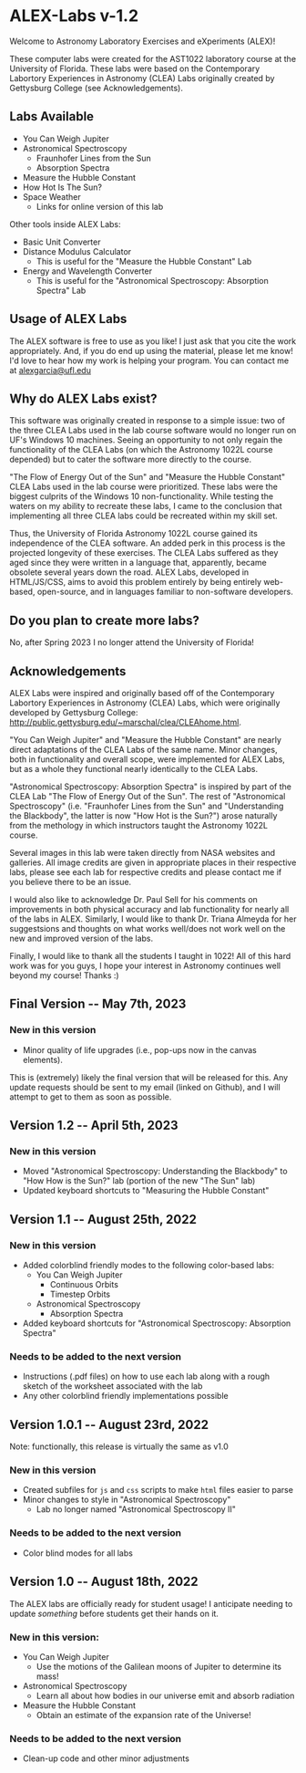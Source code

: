 # ALEX-Labs v-1.2

Welcome to Astronomy Laboratory Exercises and eXperiments (ALEX)!

These computer labs were created for the AST1022 laboratory course at the University of Florida. 
These labs were based on the Contemporary Labortory Experiences in Astronomy (CLEA) Labs originally created by Gettysburg College (see Acknowledgements).

## Labs Available

 - You Can Weigh Jupiter
 - Astronomical Spectroscopy
   * Fraunhofer Lines from the Sun
   * Absorption Spectra 
 - Measure the Hubble Constant
 - How Hot Is The Sun?
 - Space Weather
   * Links for online version of this lab

Other tools inside ALEX Labs:
 - Basic Unit Converter
 - Distance Modulus Calculator
   * This is useful for the "Measure the Hubble Constant" Lab
 - Energy and Wavelength Converter
   * This is useful for the "Astronomical Spectroscopy: Absorption Spectra" Lab
 
## Usage of ALEX Labs

The ALEX software is free to use as you like! I just ask that you cite the work appropriately.
And, if you do end up using the material, please let me know! I'd love to hear how my work is helping your program.
You can contact me at alexgarcia@ufl.edu

## Why do ALEX Labs exist?

This software was originally created in response to a simple issue: two of the three CLEA Labs used in the lab course software would no longer run on UF's Windows 10 machines. Seeing an opportunity to not only regain the functionality of the CLEA Labs (on which the Astronomy 1022L course depended) but to cater the software more directly to the course.

"The Flow of Energy Out of the Sun" and "Measure the Hubble Constant" CLEA Labs used in the lab course were prioritized. These labs were the biggest culprits of the Windows 10 non-functionality. While testing the waters on my ability to recreate these labs, I came to the conclusion that implementing all three CLEA labs could be recreated within my skill set.

Thus, the University of Florida Astronomy 1022L course gained its independence of the CLEA software. An added perk in this process is the projected longevity of these exercises. The CLEA Labs suffered as they aged since they were written in a language that, apparently, became obsolete several years down the road. ALEX Labs, developed in HTML/JS/CSS, aims to avoid this problem entirely by being entirely web-based, open-source, and in languages familiar to non-software developers.

## Do you plan to create more labs?

No, after Spring 2023 I no longer attend the University of Florida!

## Acknowledgements

ALEX Labs were inspired and originally based off of the Contemporary Labortory Experiences in Astronomy (CLEA) Labs, which were originally developed by Gettysburg College: http://public.gettysburg.edu/~marschal/clea/CLEAhome.html.

"You Can Weigh Jupiter" and "Measure the Hubble Constant" are nearly direct adaptations of the CLEA Labs of the same name. Minor changes, both in functionality and overall scope, were implemented for ALEX Labs, but as a whole they functional nearly identically to the CLEA Labs.

"Astronomical Spectroscopy: Absorption Spectra" is inspired by part of the CLEA Lab "The Flow of Energy Out of the Sun". The rest of "Astronomical Spectroscopy" (i.e. "Fraunhofer Lines from the Sun" and "Understanding the Blackbody", the latter is now "How Hot is the Sun?") arose naturally from the methology in which instructors taught the Astronomy 1022L course. 

Several images in this lab were taken directly from NASA websites and galleries. All image credits are given in appropriate places in their respective labs, please see each lab for respective credits and please contact me if you believe there to be an issue.

I would also like to acknowledge Dr. Paul Sell for his comments on improvements in both physical accuracy and lab functionality for nearly all of the labs in ALEX. Similarly, I would like to thank Dr. Triana Almeyda for her suggestsions and thoughts on what works well/does not work well on the new and improved version of the labs.

Finally, I would like to thank all the students I taught in 1022! All of this hard work was for you guys, I hope your interest in Astronomy continues well beyond my course! Thanks :)

## Final Version -- May 7th, 2023

### New in this version

- Minor quality of life upgrades (i.e., pop-ups now in the canvas elements).

This is (extremely) likely the final version that will be released for this. Any update requests should be sent to my email (linked on Github), and I will attempt to get to them as soon as possible.

## Version 1.2 -- April 5th, 2023

### New in this version

- Moved "Astronomical Spectroscopy: Understanding the Blackbody" to "How How is the Sun?" lab (portion of the new "The Sun" lab)
- Updated keyboard shortcuts to "Measuring the Hubble Constant"

## Version 1.1 -- August 25th, 2022

### New in this version

- Added colorblind friendly modes to the following color-based labs:
  * You Can Weigh Jupiter
    - Continuous Orbits
    - Timestep Orbits
  * Astronomical Spectroscopy
    - Absorption Spectra
- Added keyboard shortcuts for "Astronomical Spectroscopy: Absorption Spectra"

### Needs to be added to the next version

- Instructions (.pdf files) on how to use each lab along with a rough sketch of the worksheet associated with the lab 
- Any other colorblind friendly implementations possible

## Version 1.0.1 -- August 23rd, 2022

Note: functionally, this release is virtually the same as v1.0

### New in this version

- Created subfiles for `js` and `css` scripts to make `html` files easier to parse
- Minor changes to style in "Astronomical Spectroscopy"
  * Lab no longer named "Astronomical Spectroscopy II"

### Needs to be added to the next version

- Color blind modes for all labs

## Version 1.0 -- August 18th, 2022

The ALEX labs are officially ready for student usage!
I anticipate needing to update *something* before students get their hands on it.

### New in this version:

- You Can Weigh Jupiter
  * Use the motions of the Galilean moons of Jupiter to determine its mass!
- Astronomical Spectroscopy
  * Learn all about how bodies in our universe emit and absorb radiation
- Measure the Hubble Constant
  * Obtain an estimate of the expansion rate of the Universe!

### Needs to be added to the next version

- Clean-up code and other minor adjustments
